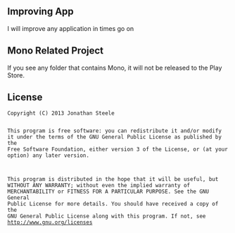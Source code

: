 <h2>Improving App</h2>
<p>I will improve any application in times go on</p>

<h2>Mono Related Project</h2>
<p>If you see any folder that contains Mono, it will not be released to the Play Store.</p>

<h2>License</h2>
<pre><code>Copyright (C) 2013 Jonathan Steele

This program is free software: you can redistribute it and/or modify
it under the terms of the GNU General Public License as published by
the Free Software Foundation, either version 3 of the License, or
(at your option) any later version.
 
This program is distributed in the hope that it will be useful,
but WITHOUT ANY WARRANTY; without even the implied warranty of
MERCHANTABILITY or FITNESS FOR A PARTICULAR PURPOSE.  See the
GNU General Public License for more details.
You should have received a copy of the GNU General Public License
along with this program.  If not, see <a href="http://www.gnu.org/licenses/" target="_blank">http://www.gnu.org/licenses</a></code></pre>